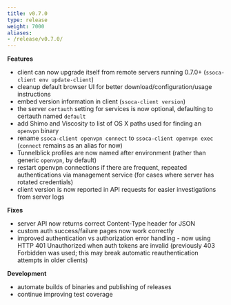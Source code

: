 ```yaml
---
title: v0.7.0
type: release
weight: 7000
aliases:
- /release/v0.7.0/
---
```


**Features**

 * client can now upgrade itself from remote servers running 0.7.0+ (`ssoca-client env update-client`)
 * cleanup default browser UI for better download/configuration/usage instructions
 * embed version information in client (`ssoca-client version`)
 * the server `certauth` setting for services is now optional, defaulting to certauth named `default`
 * add Shimo and Viscosity to list of OS X paths used for finding an `openvpn` binary
 * rename `ssoca-client openvpn connect` to `ssoca-client openvpn exec` (`connect` remains as an alias for now)
 * Tunnelblick profiles are now named after environment (rather than generic `openvpn`, by default)
 * restart openvpn connections if there are frequent, repeated authentications via management service (for cases where server has rotated credentials)
 * client version is now reported in API requests for easier investigations from server logs

**Fixes**

 * server API now returns correct Content-Type header for JSON
 * custom auth success/failure pages now work correctly
 * improved authentication vs authorization error handling - now using HTTP 401 Unauthorized when auth tokens are invalid (previously 403 Forbidden was used; this may break automatic reauthentication attempts in older clients)

**Development**

 * automate builds of binaries and publishing of releases
 * continue improving test coverage
